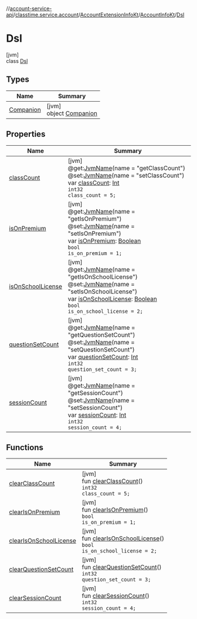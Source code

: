 //[account-service-api](../../../../../index.md)/[classtime.service.account](../../../index.md)/[AccountExtensionInfoKt](../../index.md)/[AccountInfoKt](../index.md)/[Dsl](index.md)

# Dsl

[jvm]\
class [Dsl](index.md)

## Types

| Name | Summary |
|---|---|
| [Companion](-companion/index.md) | [jvm]<br>object [Companion](-companion/index.md) |

## Properties

| Name | Summary |
|---|---|
| [classCount](class-count.md) | [jvm]<br>@get:[JvmName](https://kotlinlang.org/api/latest/jvm/stdlib/kotlin.jvm/-jvm-name/index.html)(name = &quot;getClassCount&quot;)<br>@set:[JvmName](https://kotlinlang.org/api/latest/jvm/stdlib/kotlin.jvm/-jvm-name/index.html)(name = &quot;setClassCount&quot;)<br>var [classCount](class-count.md): [Int](https://kotlinlang.org/api/latest/jvm/stdlib/kotlin/-int/index.html)<br><code>int32 class_count = 5;</code> |
| [isOnPremium](is-on-premium.md) | [jvm]<br>@get:[JvmName](https://kotlinlang.org/api/latest/jvm/stdlib/kotlin.jvm/-jvm-name/index.html)(name = &quot;getIsOnPremium&quot;)<br>@set:[JvmName](https://kotlinlang.org/api/latest/jvm/stdlib/kotlin.jvm/-jvm-name/index.html)(name = &quot;setIsOnPremium&quot;)<br>var [isOnPremium](is-on-premium.md): [Boolean](https://kotlinlang.org/api/latest/jvm/stdlib/kotlin/-boolean/index.html)<br><code>bool is_on_premium = 1;</code> |
| [isOnSchoolLicense](is-on-school-license.md) | [jvm]<br>@get:[JvmName](https://kotlinlang.org/api/latest/jvm/stdlib/kotlin.jvm/-jvm-name/index.html)(name = &quot;getIsOnSchoolLicense&quot;)<br>@set:[JvmName](https://kotlinlang.org/api/latest/jvm/stdlib/kotlin.jvm/-jvm-name/index.html)(name = &quot;setIsOnSchoolLicense&quot;)<br>var [isOnSchoolLicense](is-on-school-license.md): [Boolean](https://kotlinlang.org/api/latest/jvm/stdlib/kotlin/-boolean/index.html)<br><code>bool is_on_school_license = 2;</code> |
| [questionSetCount](question-set-count.md) | [jvm]<br>@get:[JvmName](https://kotlinlang.org/api/latest/jvm/stdlib/kotlin.jvm/-jvm-name/index.html)(name = &quot;getQuestionSetCount&quot;)<br>@set:[JvmName](https://kotlinlang.org/api/latest/jvm/stdlib/kotlin.jvm/-jvm-name/index.html)(name = &quot;setQuestionSetCount&quot;)<br>var [questionSetCount](question-set-count.md): [Int](https://kotlinlang.org/api/latest/jvm/stdlib/kotlin/-int/index.html)<br><code>int32 question_set_count = 3;</code> |
| [sessionCount](session-count.md) | [jvm]<br>@get:[JvmName](https://kotlinlang.org/api/latest/jvm/stdlib/kotlin.jvm/-jvm-name/index.html)(name = &quot;getSessionCount&quot;)<br>@set:[JvmName](https://kotlinlang.org/api/latest/jvm/stdlib/kotlin.jvm/-jvm-name/index.html)(name = &quot;setSessionCount&quot;)<br>var [sessionCount](session-count.md): [Int](https://kotlinlang.org/api/latest/jvm/stdlib/kotlin/-int/index.html)<br><code>int32 session_count = 4;</code> |

## Functions

| Name | Summary |
|---|---|
| [clearClassCount](clear-class-count.md) | [jvm]<br>fun [clearClassCount](clear-class-count.md)()<br><code>int32 class_count = 5;</code> |
| [clearIsOnPremium](clear-is-on-premium.md) | [jvm]<br>fun [clearIsOnPremium](clear-is-on-premium.md)()<br><code>bool is_on_premium = 1;</code> |
| [clearIsOnSchoolLicense](clear-is-on-school-license.md) | [jvm]<br>fun [clearIsOnSchoolLicense](clear-is-on-school-license.md)()<br><code>bool is_on_school_license = 2;</code> |
| [clearQuestionSetCount](clear-question-set-count.md) | [jvm]<br>fun [clearQuestionSetCount](clear-question-set-count.md)()<br><code>int32 question_set_count = 3;</code> |
| [clearSessionCount](clear-session-count.md) | [jvm]<br>fun [clearSessionCount](clear-session-count.md)()<br><code>int32 session_count = 4;</code> |

